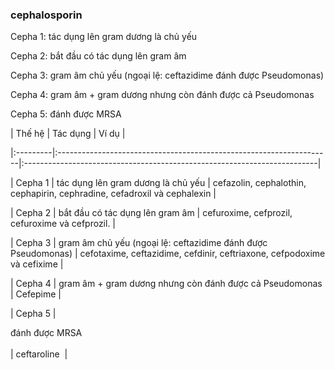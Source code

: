 ### cephalosporin  
Cepha 1: tác dụng lên gram dương là chủ yếu  
Cepha 2: bắt đầu có tác dụng lên gram âm  
Cepha 3: gram âm chủ yếu (ngoại lệ: ceftazidime đánh được Pseudomonas)  
Cepha 4: gram âm + gram dương nhưng còn đánh được cả Pseudomonas  
Cepha 5: đánh được MRSA  
  
| Thế hệ | Tác dụng                                                          | Ví dụ                                                                  |  
|:---------|:--------------------------------------------------------------------|:-------------------------------------------------------------------------|  
| Cepha 1  | tác dụng lên gram dương là chủ yếu                             | cefazolin, cephalothin, cephapirin, cephradine, cefadroxil và cephalexin |  
| Cepha 2  | bắt đầu có tác dụng lên gram âm                                | cefuroxime, cefprozil, cefuroxime và cefprozil.                          |  
| Cepha 3  | gram âm chủ yếu (ngoại lệ: ceftazidime đánh được Pseudomonas) | cefotaxime, ceftazidime, cefdinir, ceftriaxone, cefpodoxime và cefixime  |  
| Cepha 4  | gram âm + gram dương nhưng còn đánh được cả Pseudomonas         | Cefepime                                                                 |  
| Cepha 5  | <div>đánh được MRSA</div><div><br></div>                          | ceftaroline&nbsp;                                                        |    
